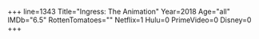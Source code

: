+++
line=1343
Title="Ingress: The Animation"
Year=2018
Age="all"
IMDb="6.5"
RottenTomatoes=""
Netflix=1
Hulu=0
PrimeVideo=0
Disney=0
+++

